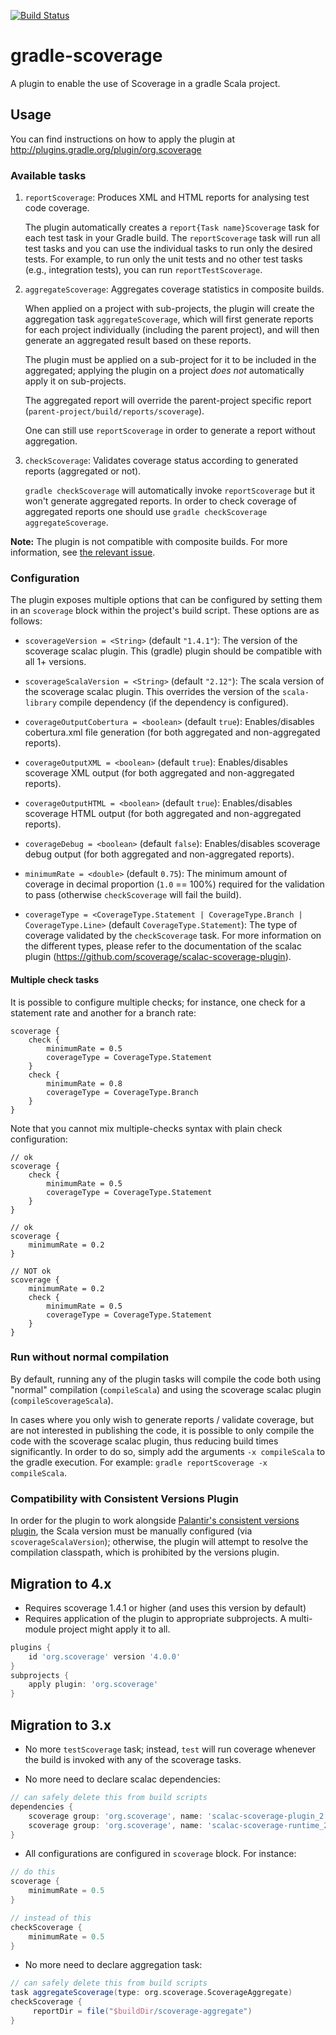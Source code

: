 [![Build Status](https://travis-ci.org/scoverage/gradle-scoverage.png?branch=master)](https://travis-ci.org/scoverage/gradle-scoverage)

gradle-scoverage
================
A plugin to enable the use of Scoverage in a gradle Scala project.

Usage
-----

You can find instructions on how to apply the plugin at http://plugins.gradle.org/plugin/org.scoverage

### Available tasks

1. `reportScoverage`: Produces XML and HTML reports for analysing test code coverage.

    The plugin automatically creates a `report{Task name}Scoverage` task for each test task in your
    Gradle build.  The `reportScoverage` task will run all test tasks and you can use the individual
    tasks to run only the desired tests.  For example, to run only the unit tests and no other test
    tasks (e.g., integration tests), you can run `reportTestScoverage`.

2. `aggregateScoverage`: Aggregates coverage statistics in composite builds.

    When applied on a project with sub-projects, the plugin will create the aggregation task `aggregateScoverage`, which
    will first generate reports for each project individually (including the parent project), and will then generate an
    aggregated result based on these reports.
    
    The plugin must be applied on a sub-project for it to be included in the aggregated; applying the plugin on a
    project _does not_ automatically apply it on sub-projects.   

    The aggregated report will override the parent-project specific report (`parent-project/build/reports/scoverage`).

    One can still use `reportScoverage` in order to generate a report without aggregation.

3. `checkScoverage`: Validates coverage status according to generated reports (aggregated or not).

    `gradle checkScoverage` will automatically invoke `reportScoverage` but it won't generate aggregated reports.
    In order to check coverage of aggregated reports one should use `gradle checkScoverage aggregateScoverage`.

**Note:** The plugin is not compatible with composite builds. For more information, see [the relevant issue](https://github.com/scoverage/gradle-scoverage/issues/98).
    
### Configuration

The plugin exposes multiple options that can be configured by setting them in an `scoverage` block within the project's
build script. These options are as follows:

* `scoverageVersion = <String>` (default `"1.4.1"`): The version of the scoverage scalac plugin. This (gradle) plugin
should be compatible with all 1+ versions.

* `scoverageScalaVersion = <String>` (default `"2.12"`): The scala version of the scoverage scalac plugin. This
overrides the version of the `scala-library` compile dependency (if the dependency is configured).
  
* `coverageOutputCobertura = <boolean>` (default `true`): Enables/disables cobertura.xml file generation (for both aggregated and non-aggregated reports).

* `coverageOutputXML = <boolean>` (default `true`): Enables/disables scoverage XML output (for both aggregated and non-aggregated reports).

* `coverageOutputHTML = <boolean>` (default `true`): Enables/disables scoverage HTML output (for both aggregated and non-aggregated reports).

* `coverageDebug = <boolean>` (default `false`): Enables/disables scoverage debug output (for both aggregated and non-aggregated reports).

* `minimumRate = <double>` (default `0.75`): The minimum amount of coverage in decimal proportion (`1.0` == 100%)
required for the validation to pass (otherwise `checkScoverage` will fail the build). 

* `coverageType = <CoverageType.Statement | CoverageType.Branch | CoverageType.Line>` (default `CoverageType.Statement`): The type of coverage validated by the
`checkScoverage` task. For more information on the different types, please refer to the documentation of the scalac
plugin (https://github.com/scoverage/scalac-scoverage-plugin).

#### Multiple check tasks

It is possible to configure multiple checks; for instance, one check for a statement rate and another for a branch rate:
```
scoverage {
    check {
        minimumRate = 0.5
        coverageType = CoverageType.Statement
    }
    check {
        minimumRate = 0.8
        coverageType = CoverageType.Branch
    }
}
```

Note that you cannot mix multiple-checks syntax with plain check configuration:
```
// ok
scoverage {
    check {
        minimumRate = 0.5
        coverageType = CoverageType.Statement
    }
}

// ok
scoverage {
    minimumRate = 0.2
}

// NOT ok
scoverage {
    minimumRate = 0.2
    check {
        minimumRate = 0.5
        coverageType = CoverageType.Statement
    }
}
``` 

### Run without normal compilation

By default, running any of the plugin tasks will compile the code both using "normal" compilation (`compileScala`)
and using the scoverage scalac plugin (`compileScoverageScala`).

In cases where you only wish to generate reports / validate coverage, but are not interested in publishing the code,
it is possible to only compile the code with the scoverage scalac plugin, thus reducing build times significantly.
In order to do so, simply add the arguments `-x compileScala` to the gradle execution.
For example: `gradle reportScoverage -x compileScala`.


### Compatibility with Consistent Versions Plugin

In order for the plugin to work alongside [Palantir's consistent versions plugin](https://github.com/palantir/gradle-consistent-versions),
the Scala version must be manually configured (via `scoverageScalaVersion`); otherwise, the plugin will attempt to
resolve the compilation classpath, which is prohibited by the versions plugin.

Migration to 4.x
----------------

* Requires scoverage 1.4.1 or higher (and uses this version by default)
* Requires application of the plugin to appropriate subprojects. A multi-module project might apply it to all.

```groovy
plugins {
    id 'org.scoverage' version '4.0.0'
}
subprojects {
    apply plugin: 'org.scoverage'
}
```

Migration to 3.x
----------------

* No more `testScoverage` task; instead, `test` will run coverage whenever the build is invoked with any of the scoverage tasks.

* No more need to declare scalac dependencies:
```groovy
// can safely delete this from build scripts
dependencies {
    scoverage group: 'org.scoverage', name: 'scalac-scoverage-plugin_2.12', version: '1.3.1'
    scoverage group: 'org.scoverage', name: 'scalac-scoverage-runtime_2.12', version: '1.3.1'
}
```

* All configurations are configured in `scoverage` block. For instance:
```groovy
// do this
scoverage {
    minimumRate = 0.5
}

// instead of this
checkScoverage {
    minimumRate = 0.5
}
```

* No more need to declare aggregation task:
```groovy
// can safely delete this from build scripts
task aggregateScoverage(type: org.scoverage.ScoverageAggregate)
checkScoverage {
     reportDir = file("$buildDir/scoverage-aggregate")
}
```
